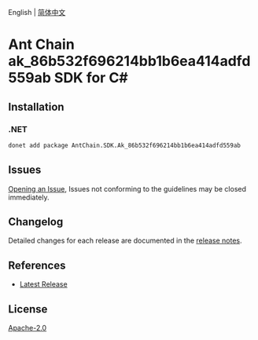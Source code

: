 English | [简体中文](README-CN.md)

# Ant Chain ak_86b532f696214bb1b6ea414adfd559ab SDK for C#

## Installation

### .NET

```bash
donet add package AntChain.SDK.Ak_86b532f696214bb1b6ea414adfd559ab
```

## Issues

[Opening an Issue](https://github.com/alipay/antchain-openapi-prod-sdk/issues/new), Issues not conforming to the guidelines may be closed immediately.

## Changelog

Detailed changes for each release are documented in the [release notes](./ChangeLog.md).

## References

* [Latest Release](https://github.com/alipay/antchain-openapi-prod-sdk/)

## License

[Apache-2.0](http://www.apache.org/licenses/LICENSE-2.0)
